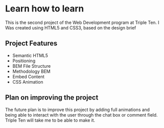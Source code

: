 # Learn how to learn
This is the second project of the Web Development program at Triple Ten. I Was created using HTML5 and CSS3, based on the design brief

## Project Features
* Semantic HTML5
* Positioning
* BEM File Structure
* Methodology BEM
* Embed Content
* CSS Animation

## Plan on improving the project
The future plan is to improve this project by adding full animations and being able to interact with the user through the chat box or comment field. Triple Ten will take me to be able to make it.

